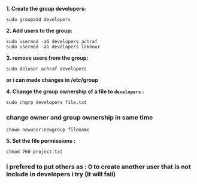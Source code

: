 **1. Create the group developers:** 

```
sudo groupadd developers
```

**2. Add users to the group:**
```
sudo usermod -aG developers achraf
sudo usermod -aG developers lakhour
```

**3. remove users from the group:**
```
sudo deluser achraf developers
```
**or i can made changes in /etc/group**

**4. Change the group ownership of a file to `developers` :**
```
sudo chgrp developers file.txt
```

### change owner and group ownership in same time
```
chown newuser:newgroup filename
```

**5. Set the file permissions :**
```
chmod 760 project.txt
```
### i prefered to put others as : 0 to create another user that is not include in developers i try (it will fail)
